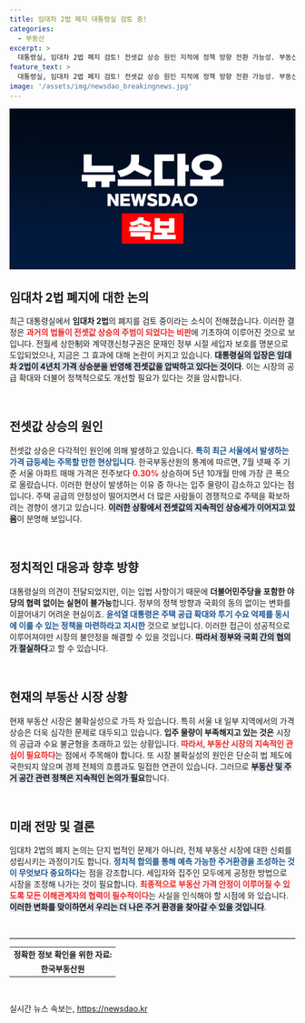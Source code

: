 ```yaml
---
title: 임대차 2법 폐지 대통령실 검토 중!
categories:
  - 부동산
excerpt: >
  대통령실, 임대차 2법 폐지 검토! 전셋값 상승 원인 지적에 정책 방향 전환 가능성. 부동산 시장 불안, 서울 아파트 가격 급등세 지속. 과연 세입자 보호는 어떻게 될까? 클릭해서 확인해보세요!
feature_text: >
  대통령실, 임대차 2법 폐지 검토! 전셋값 상승 원인 지적에 정책 방향 전환 가능성. 부동산 시장 불안, 서울 아파트 가격 급등세 지속. 과연 세입자 보호는 어떻게 될까? 클릭해서 확인해보세요!
image: '/assets/img/newsdao_breakingnews.jpg'
---
```


<p><img src="/assets/img/newsdao_breakingnews.jpg" alt="ontimetimes 속보" /></p>

<h2 data-ke-size="size26">임대차 2법 폐지에 대한 논의</h2>

<p data-ke-size="size16">최근 대통령실에서 <b>임대차 2법</b>의 폐지를 검토 중이라는 소식이 전해졌습니다. 이러한 결정은 <b><span style="color: #ee2323;">과거의 법들이 전셋값 상승의 주범이 되었다는 비판</span></b>에 기초하여 이루어진 것으로 보입니다. 전월세 상한制와 계약갱신청구권은 문재인 정부 시절 세입자 보호를 명분으로 도입되었으나, 지금은 그 효과에 대해 논란이 커지고 있습니다. <b><span style="background-color: #21538527;">대통령실의 입장은 임대차 2법이 4년치 가격 상승분을 반영해 전셋값을 압박하고 있다는 것이다</span></b>. 이는 시장의 공급 확대와 더불어 정책적으로도 개선할 필요가 있다는 것을 암시합니다.</p>

<p data-ke-size="size16">&nbsp;</p>

<h2 data-ke-size="size26">전셋값 상승의 원인</h2>

<p data-ke-size="size16">전셋값 상승은 다각적인 원인에 의해 발생하고 있습니다. <b><span style="color: #1a5490;">특히 최근 서울에서 발생하는 가격 급등세는 주목할 만한 현상입니다</span></b>. 한국부동산원의 통계에 따르면, 7월 넷째 주 기준 서울 아파트 매매 가격은 전주보다 <b><span style="color: #ee2323;">0.30%</b> 상승하며 </span></b>5년 10개월 만에 가장 큰 폭으로 올랐습니다. 이러한 현상이 발생하는 이유 중 하나는 입주 물량이 감소하고 있다는 점입니다. 주택 공급의 안정성이 떨어지면서 더 많은 사람들이 경쟁적으로 주택을 확보하려는 경향이 생기고 있습니다. <b><span style="background-color: #21538527;">이러한 상황에서 전셋값의 지속적인 상승세가 이어지고 있음</span></b>이 분명해 보입니다.</p>

<p data-ke-size="size16">&nbsp;</p>

<h2 data-ke-size="size26">정치적인 대응과 향후 방향</h2>

<p data-ke-size="size16">대통령실의 의견이 전달되었지만, 이는 입법 사항이기 때문에 <b>더불어민주당을 포함한 야당의 협력 없이는 실현이 불가능</b>합니다. 정부의 정책 방향과 국회의 동의 없이는 변화를 이끌어내기 어려운 현실이죠. <b><span style="color: #1a5490;">윤석열 대통령은 주택 공급 확대와 투기 수요 억제를 동시에 이룰 수 있는 정책을 마련하라고 지시한</span></b> 것으로 보입니다. 이러한 접근이 성공적으로 이루어져야만 시장의 불안정을 해결할 수 있을 것입니다. <b><span style="background-color: #21538527;">따라서 정부와 국회 간의 협의가 절실하다</span></b>고 할 수 있습니다.</p>

<p data-ke-size="size16">&nbsp;</p>

<h2 data-ke-size="size26">현재의 부동산 시장 상황</h2>

<p data-ke-size="size16">현재 부동산 시장은 불확실성으로 가득 차 있습니다. 특히 서울 내 일부 지역에서의 가격 상승은 더욱 심각한 문제로 대두되고 있습니다. <b>입주 물량이 부족해지고 있는 것은</b> 시장의 공급과 수요 불균형을 초래하고 있는 상황입니다. <b><span style="color: #ee2323;">따라서, 부동산 시장의 지속적인 관심이 필요하다</span></b>는 점에서 주목해야 합니다. 또 시장 불확실성의 원인은 단순히 법 제도에 국한되지 않으며 경제 전체의 흐름과도 밀접한 연관이 있습니다. 그러므로 <b><span style="background-color: #21538527;">부동산 및 주거 공간 관련 정책은 지속적인 논의가 필요</span></b>합니다.</p>

<p data-ke-size="size16">&nbsp;</p>

<h2 data-ke-size="size26">미래 전망 및 결론</h2>

<p data-ke-size="size16">임대차 2법의 폐지 논의는 단지 법적인 문제가 아니라, 전체 부동산 시장에 대한 신뢰를 성립시키는 과정이기도 합니다. <b><span style="color: #1a5490;">정치적 합의를 통해 예측 가능한 주거환경을 조성하는 것이 무엇보다 중요하다</span></b>는 점을 강조합니다. 세입자와 집주인 모두에게 공정한 방법으로 시장을 조정해 나가는 것이 필요합니다. <b><span style="color: #ee2323;">최종적으로 부동산 가격 안정이 이루어질 수 있도록 모든 이해관계자의 협력이 필수적이다</span></b>는 사실을 인식해야 할 시점에 와 있습니다. <b><span style="background-color: #21538527;">이러한 변화를 맞이하면서 우리는 더 나은 주거 환경을 찾아갈 수 있을 것입니다</span></b>.</p> 

<p data-ke-size="size16">&nbsp;</p>

<hr style="height: 1px; border: 0; border-top: 1px solid #ccc;" />

<table style="width: 100%; border-collapse: collapse;">
<tr>
<td style="text-align: center; height: 17px;"><b>정확한 정보 확인을 위한 자료:</b></td>
</tr>
<tr>
<td style="text-align: center; height: 17px;"><b>한국부동산원</b></td>
</tr>
</table>

<p data-ke-size="size16">&nbsp;</p>
실시간 뉴스 속보는, <a href="https://newsdao.kr" rel="dofollow">https://newsdao.kr</a>


